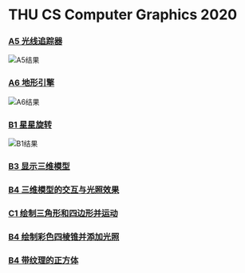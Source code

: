# THU CS Computer Graphics 2020

### [A5 光线追踪器](A5_raytracer)
![A5结果](A5_raytracer/Report/picture_light1024_dist16.bmp)

### [A6 地形引擎](A6_terrainengine)
![A6结果](https://user-images.githubusercontent.com/41474025/211208931-71b82015-99fb-4821-983c-2cea360e6de1.gif)

### [B1 星星旋转](B1_starrotation)
![B1结果](https://user-images.githubusercontent.com/41474025/211209058-664d1a41-112d-43e1-ba2f-fe65e643bafb.gif)

### [B3 显示三维模型](B3_3dmodel)

### [B4 三维模型的交互与光照效果](B4_3dmoel_interactive)

### [C1 绘制三角形和四边形并运动](C1_triangle)

### [B4 绘制彩色四棱锥并添加光照](C2_pyramid)

### [B4 带纹理的正方体](C3_cubic)
